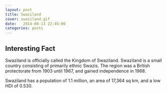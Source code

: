 ```yaml
---
layout: post
title: Swaziland
cover: swaziland.gif
date:   2014-08-13 22:45:00
categories: posts
---
```


## Interesting Fact

Swaziland is officially called the Kingdom of Swaziland. Swaziland is a small country consisting of primarily ethnic Swazis. The region was a British protectorate from 1903 until 1967, and gained independence in 1968. 

Swaziland has a population of 1.1 million, an area of 17,364 sq km, and a low HDI of 0.530. 